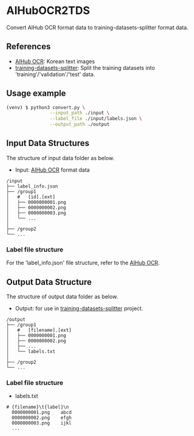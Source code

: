# AIHubOCR2TDS
Convert AIHub OCR format data to training-datasets-splitter format data.

## References

- [AIHub OCR](https://aihub.or.kr/aidata/133): Korean text images
- [training-datasets-splitter](https://github.com/DaveLogs/training-datasets-splitter): Split the training datasets into 'training'/'validation'/'test' data.

## Usage example

```bash
(venv) $ python3 convert.py \
                --input_path ./input \
                --label_file ./input/labels.json \
                --output_path ./output
```

## Input Data Structures

The structure of input data folder as below.

* Input: [AIHub OCR](https://aihub.or.kr/aidata/133) format data

```
/input
├── label_info.json
├── /group1
│   #   [id].[ext]
│   ├── 0000000001.png
│   ├── 0000000002.png
│   ├── 0000000003.png
│   └── ...
│
├── /group2
└── ...
```

### Label file structure

For the 'label_info.json' file structure, refer to the [AIHub OCR](https://aihub.or.kr/aidata/133). 


## Output Data Structure

The structure of output data folder as below.

* Output: for use in [training-datasets-splitter](https://github.com/DaveLogs/training-datasets-splitter) project.

```
/output
├── /group1
│   #   [filename].[ext]
│   ├── 0000000001.png
│   ├── 0000000002.png
│   ├── ...
│   └── labels.txt
│
├── /group2
└── ...
```

### Label file structure

* labels.txt

```
# {filename}\t{label}\n
  0000000001.png	abcd
  0000000002.png	efgh
  0000000003.png	ijkl
  ...
```
